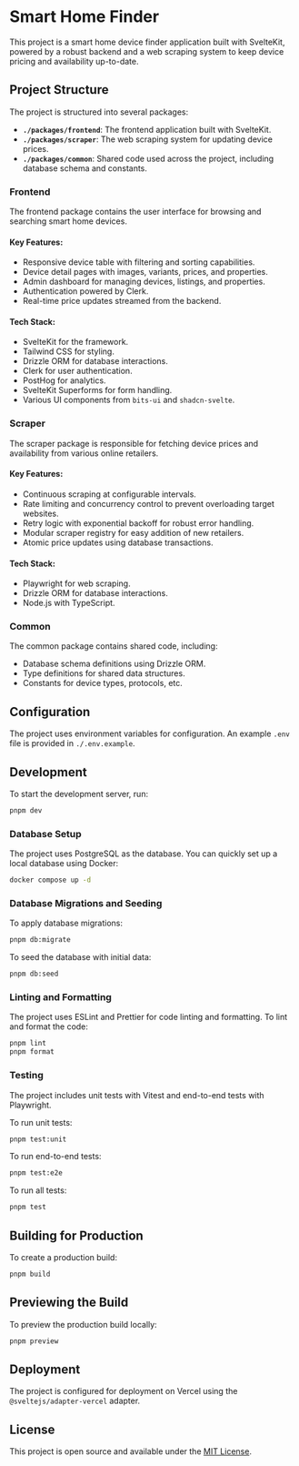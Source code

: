 # Smart Home Finder

This project is a smart home device finder application built with SvelteKit, powered by a robust backend and a web scraping system to keep device pricing and availability up-to-date.

## Project Structure

The project is structured into several packages:

- **`./packages/frontend`**: The frontend application built with SvelteKit.
- **`./packages/scraper`**: The web scraping system for updating device prices.
- **`./packages/common`**: Shared code used across the project, including database schema and constants.

### Frontend

The frontend package contains the user interface for browsing and searching smart home devices.

#### Key Features:

- Responsive device table with filtering and sorting capabilities.
- Device detail pages with images, variants, prices, and properties.
- Admin dashboard for managing devices, listings, and properties.
- Authentication powered by Clerk.
- Real-time price updates streamed from the backend.

#### Tech Stack:

- SvelteKit for the framework.
- Tailwind CSS for styling.
- Drizzle ORM for database interactions.
- Clerk for user authentication.
- PostHog for analytics.
- SvelteKit Superforms for form handling.
- Various UI components from `bits-ui` and `shadcn-svelte`.

### Scraper

The scraper package is responsible for fetching device prices and availability from various online retailers.

#### Key Features:

- Continuous scraping at configurable intervals.
- Rate limiting and concurrency control to prevent overloading target websites.
- Retry logic with exponential backoff for robust error handling.
- Modular scraper registry for easy addition of new retailers.
- Atomic price updates using database transactions.

#### Tech Stack:

- Playwright for web scraping.
- Drizzle ORM for database interactions.
- Node.js with TypeScript.

### Common

The common package contains shared code, including:

- Database schema definitions using Drizzle ORM.
- Type definitions for shared data structures.
- Constants for device types, protocols, etc.

## Configuration

The project uses environment variables for configuration. An example `.env` file is provided in `./.env.example`.

## Development

To start the development server, run:

```bash
pnpm dev
```

### Database Setup

The project uses PostgreSQL as the database. You can quickly set up a local database using Docker:

```bash
docker compose up -d
```

### Database Migrations and Seeding

To apply database migrations:

```bash
pnpm db:migrate
```

To seed the database with initial data:

```bash
pnpm db:seed
```

### Linting and Formatting

The project uses ESLint and Prettier for code linting and formatting. To lint and format the code:

```bash
pnpm lint
pnpm format
```

### Testing

The project includes unit tests with Vitest and end-to-end tests with Playwright.

To run unit tests:

```bash
pnpm test:unit
```

To run end-to-end tests:

```bash
pnpm test:e2e
```

To run all tests:

```bash
pnpm test
```

## Building for Production

To create a production build:

```bash
pnpm build
```

## Previewing the Build

To preview the production build locally:

```bash
pnpm preview
```

## Deployment

The project is configured for deployment on Vercel using the `@sveltejs/adapter-vercel` adapter.

## License

This project is open source and available under the [MIT License](LICENSE).
